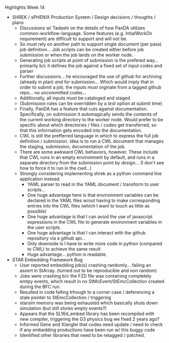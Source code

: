 Highlights Week 14

- SHREK / sPHENIX Production System / Design decisions / thoughts / plans
	- Discussions w/ Tadashi on the details of how PanDA utilizes common-workflow-language.  Some features (e.g. IntialWorkDir requirement) are difficult to support and will not be.  
	- So must rely on another path to support single document (per pass) job definition...  Job scripts can be created either before job submission or when the job lands on the worker node.  
	- Generating job scripts at point of submission is the prefered way... primarily b/c it defines the job against a fixed set of input codes and parser
	- Further discussions... he encouraged the use of github for archiving (already in plan) *and* for submission...  Which would imply that in order to submit a job, the inputs *must* orginate from a tagged github repo... no uncommitted codes...  
	- Additionally, all inputs must be cataloged and staged
	- (Submission rules can be overridden by a *test* option at submit time)
	- Finally, PanDA has a feature that cuts against documentation.  Specifically, on submission it automagically sends the contents of the current working directory to the worker node.  Would prefer to be specific about which directories / files / codes get transferred, so that this information gets encoded into the documentation.
	- CWL is still the prefferred language in which to express the full job definition / submission.  Idea is to run a CWL document that manages the staging, submission, documentation of the job.  
	- There are some awkward CWL behaviors, however.  These include that CWL runs in an empty environment by default, and runs in a separate directory from the submission point *by design*... (I don't see how to force it to run in the cwd...)
	- Strongly considering implementing shrek as a python command line application instead.
		- YAML parser to read in the YAML document / transform to user scripts...
		- One huge advantage here is that environment variables can be declared in the YAML files w/out having to make corresponding entries into the CWL files (which I want to touch as little as possible)
		- One huge advantage is that I can avoid the use of javascript expressions in the CWL file to generate environment variables in the user scripts.
		- One huge advantage is that I can interact with the github repository via a github api...
		- Only downside is I have to write more code in python (compared to CWL) to achieve the same result
		- Huge advantage... python is readable.
- STAR Embedding Framework Bug 
	- User reported embedding job(s) crashing randomly... failing an assert in StArray.   (turned out to be reproducible and non random)
	- Jobs were crashing b/c the FZD file was containing completely emtpy events, which result in no StMcEvent/StEmcCollection created during the BFC run.
	- Resulted in code falling trhough to a corner case / deferencing a stale pointer to StEmcCollection / triggering 
	- starsim memory was being exhausted which basically shuts down simulation (but still stores empty events?)
	- Appears that the SL16d_embed library has been recompiled with new compiler, triggering the G3 physics bug we fixed 2 years ago?  
	- Informed Gene and XIanglei that codes need update / need to check if any embedding productions have been run w/ this buggy code
	- Identified other libraries that need to be retagged / patched.